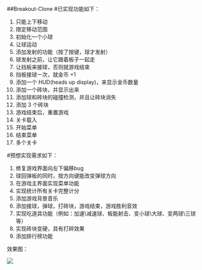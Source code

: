 ##Breakout-Clone
#已实现功能如下：
1. 只能上下移动
2. 限定移动范围
3. 初始化一个小球
4. 让球运动
5. 添加发射的功能（按了按键，球才发射）
6. 球发射之前，让它跟着板子一起走
7. 让挡板来接球，否则就游戏结束
8. 挡板接球一次，就金币 +1
9. 添加一个 HUD(heads up display)，来显示金币数量
10. 添加一个砖块，并显示出来
11. 添加球和砖块的碰撞检测，并且让砖块消失
11. 添加 3 个砖块
13. 游戏结束后，重置游戏
14. 关卡载入
15. 开始菜单
16. 结束菜单
17. 多个关卡

#预想实现需求如下：
1. 修复游戏界面向左下偏移bug
2. 球回弹板的同时，按方向键能改变弹球方向
3. 在游戏主界面实现菜单功能
4. 实现统计所有关卡完整计分
5. 添加游戏背景音乐
6. 添加接球，弹球，打砖块，游戏结束，游戏胜利音效
7. 实现吃道具功能（例如：加速\减速球、板能射击、变小球\大球、变两球\三球等）
8. 实现砖块变硬，具有打碎效果
9. 添加排行榜功能

效果图：

![](http://imglf0.nosdn.127.net/img/a0w1T01hSWwyYWR6eExhck1ERElIR1pkYzV3RW9qVCtHc21naXBJOE56RzNqdzBPbG5GMTJ3PT0.gif)
